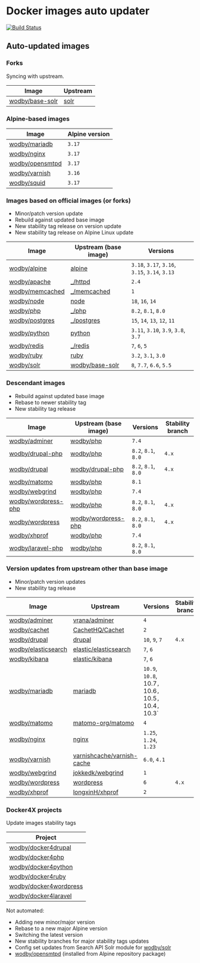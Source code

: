 # Docker images auto updater

[![Build Status](https://github.com/wodby/images/workflows/Update/badge.svg)](https://github.com/wodby/images/actions)

## Auto-updated images

### Forks

Syncing with upstream.

| Image                  | Upstream              |
|------------------------|-----------------------|
| [wodby/base-solr]      | [solr]                |

### Alpine-based images

| Image             | Alpine version |
|-------------------|----------------|
| [wodby/mariadb]   | `3.17`         |
| [wodby/nginx]     | `3.17`         |
| [wodby/opensmtpd] | `3.17`         |
| [wodby/varnish]   | `3.16`         |
| [wodby/squid]     | `3.17`         |

### Images based on official images (or forks)

- Minor/patch version update
- Rebuild against updated base image
- New stability tag release on version update
- New stability tag release on Alpine Linux update

| Image             | Upstream (base image) | Versions                                       |
|-------------------|-----------------------|------------------------------------------------|
| [wodby/alpine]    | [alpine]              | `3.18`, `3.17`, `3.16`, `3.15`, `3.14`, `3.13` |
| [wodby/apache]    | [_/httpd]             | `2.4`                                          |
| [wodby/memcached] | [_/memcached]         | `1`                                            |
| [wodby/node]      | [node]                | `18`, `16`, `14`                               |
| [wodby/php]       | [_/php]               | `8.2`, `8.1`, `8.0`                            |
| [wodby/postgres]  | [_/postgres]          | `15`, `14`, `13`, `12`, `11`                   |
| [wodby/python]    | [python]              | `3.11`, `3.10`, `3.9`, `3.8`, `3.7`            |
| [wodby/redis]     | [_/redis]             | `7`, `6`, `5`                                  |
| [wodby/ruby]      | [ruby]                | `3.2`, `3.1`, `3.0`                            |
| [wodby/solr]      | [wodby/base-solr]     | `8`, `7.7`, `6.6`, `5.5`                       |

### Descendant images

- Rebuild against updated base image
- Rebase to newer stability tag
- New stability tag release

| Image                 | Upstream (base image) | Versions            | Stability branch |
|-----------------------|-----------------------|---------------------|------------------|
| [wodby/adminer]       | [wodby/php]           | `7.4`               |                  |
| [wodby/drupal-php]    | [wodby/php]           | `8.2`, `8.1`, `8.0` | `4.x`            |
| [wodby/drupal]        | [wodby/drupal-php]    | `8.2`, `8.1`, `8.0` | `4.x`            |
| [wodby/matomo]        | [wodby/php]           | `8.1`               |                  |
| [wodby/webgrind]      | [wodby/php]           | `7.4`               |                  |
| [wodby/wordpress-php] | [wodby/php]           | `8.2`, `8.1`, `8.0` | `4.x`            |
| [wodby/wordpress]     | [wodby/wordpress-php] | `8.2`, `8.1`, `8.0` | `4.x`            |
| [wodby/xhprof]        | [wodby/php]           | `7.4`               |                  |
| [wodby/laravel-php]   | [wodby/php]           | `8.2`, `8.1`, `8.0` |                  |

### Version updates from upstream other than base image

- Minor/patch version updates
- New stability tag release

| Image                 | Upstream                     | Versions                                              | Stability branch |
|-----------------------|------------------------------|-------------------------------------------------------|------------------|
| [wodby/adminer]       | [vrana/adminer]              | `4`                                                   |                  |
| [wodby/cachet]        | [CachetHQ/Cachet]            | `2`                                                   |                  |
| [wodby/drupal]        | [drupal]                     | `10`, `9`, `7`                                        | `4.x`            |
| [wodby/elasticsearch] | [elastic/elasticsearch]      | `7`, `6`                                              |                  |
| [wodby/kibana]        | [elastic/kibana]             | `7`, `6`                                              |                  |
| [wodby/mariadb]       | [mariadb]                    | `10.9`, `10.8`, 10.7`, `10.6`, `10.5`, `10.4`, `10.3` |                  |
| [wodby/matomo]        | [matomo-org/matomo]          | `4`                                                   |                  |
| [wodby/nginx]         | [nginx]                      | `1.25`, `1.24`, `1.23`                                |                  |
| [wodby/varnish]       | [varnishcache/varnish-cache] | `6.0`, `4.1`                                          |                  |
| [wodby/webgrind]      | [jokkedk/webgrind]           | `1`                                                   |                  |
| [wodby/wordpress]     | [wordpress]                  | `6`                                                   | `4.x`            |
| [wodby/xhprof]        | [longxinH/xhprof]            | `2`                                                   |                  |

### Docker4X projects

Update images stability tags

| Project                  |
|--------------------------|
| [wodby/docker4drupal]    |
| [wodby/docker4php]       |
| [wodby/docker4python]    |
| [wodby/docker4ruby]      |
| [wodby/docker4wordpress] |
| [wodby/docker4laravel]   |

Not automated:

- Adding new minor/major version
- Rebase to a new major Alpine version
- Switching the latest version
- New stability branches for major stability tags updates
- Config set updates from Search API Solr module for [wodby/solr]
- [wodby/opensmtpd] (installed from Alpine repository package)

[adoptium/containers]: https://github.com/adoptium/containers

[alpine]: https://github.com/gliderlabs/docker-alpine

[CachetHQ/Cachet]: https://github.com/CachetHQ/Cachet

[drupal]: https://github.com/drupal/drupal

[elastic/elasticsearch]: https://github.com/elastic/elasticsearch

[elastic/kibana]: https://github.com/elastic/kibana

[httpd]: https://github.com/docker-library/httpd

[jokkedk/webgrind]: https://github.com/jokkedk/webgrind

[mariadb]: https://github.com/docker-library/mariadb

[matomo-org/matomo]: https://github.com/matomo-org/matomo

[memcached]: https://github.com/docker-library/memcached

[nginx]: https://github.com/docker-library/nginx

[node]: https://github.com/docker-library/node

[php]: https://github.com/docker-library/php

[postgres]: https://github.com/docker-library/postgres

[python]: https://github.com/docker-library/python

[redis]: https://github.com/docker-library/redis

[ruby]: https://github.com/docker-library/ruby

[solr]: https://github.com/docker-library/solr

[varnishcache/varnish-cache]: https://github.com/varnishcache/varnish-cache

[vrana/adminer]: https://github.com/vrana/adminer

[longxinH/xhprof]: https://github.com/longxinH/xhprof

[wodby/adminer]: https://github.com/wodby/adminer

[wodby/alpine]: https://github.com/wodby/alpine

[wodby/apache]: https://github.com/wodby/apache

[_/memcached]: https://hub.docker.com/_/memcached

[_/postgres]: https://hub.docker.com/_/postgres

[_/php]: https://hub.docker.com/_/php

[_/redis]: https://hub.docker.com/_/redis

[wodby/base-solr]: https://github.com/wodby/base-solr

[wodby/cachet]: https://github.com/wodby/cachet

[wodby/docker4drupal]: https://github.com/wodby/docker4drupal

[wodby/docker4php]: https://github.com/wodby/docker4php

[wodby/docker4python]: https://github.com/wodby/docker4python

[wodby/docker4ruby]: https://github.com/wodby/docker4ruby

[wodby/docker4wordpress]: https://github.com/wodby/docker4wordpress

[wodby/docker4laravel]: https://github.com/wodby/docker4laravel

[wodby/drupal-php]: https://github.com/wodby/drupal-php

[wodby/laravel-php]: https://github.com/wodby/laravel-php

[wodby/drupal]: https://github.com/wodby/drupal

[wodby/elasticsearch]: https://github.com/wodby/elasticsearch

[_/httpd]: https://hub.docker.com/_/httpd

[wodby/kibana]: https://github.com/wodby/kibana

[wodby/mariadb]: https://github.com/wodby/mariadb

[wodby/matomo]: https://github.com/wodby/matomo

[wodby/memcached]: https://github.com/wodby/memcached

[wodby/nginx]: https://github.com/wodby/nginx

[wodby/node]: https://github.com/wodby/node

[wodby/openjdk]: https://github.com/wodby/openjdk

[wodby/opensmtpd]: https://github.com/wodby/opensmtpd

[wodby/php]: https://github.com/wodby/php

[wodby/postgres]: https://github.com/wodby/postgres

[wodby/python]: https://github.com/wodby/python

[wodby/redis]: https://github.com/wodby/redis

[wodby/ruby]: https://github.com/wodby/ruby

[wodby/solr]: https://github.com/wodby/solr

[wodby/varnish]: https://github.com/wodby/varnish

[wodby/webgrind]: https://github.com/wodby/webgrind

[wodby/wordpress-php]: https://github.com/wodby/wordpress-php

[wodby/wordpress]: https://github.com/wodby/wordpress

[wodby/xhprof]: https://github.com/wodby/xhprof

[wodby/squid]: https://github.com/wodby/squid

[wordpress]: https://github.com/WordPress/WordPress
